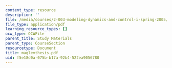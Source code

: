 ```yaml
---
content_type: resource
description: ''
file: /media/courses/2-003-modeling-dynamics-and-control-i-spring-2005/f5e18d0a075bb17a92b4522ea9056780_maglevthesis.pdf
file_type: application/pdf
learning_resource_types: []
ocw_type: OCWFile
parent_title: Study Materials
parent_type: CourseSection
resourcetype: Document
title: maglevthesis.pdf
uid: f5e18d0a-075b-b17a-92b4-522ea9056780
---
```

